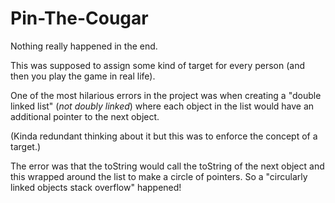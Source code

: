 # Pin-The-Cougar

Nothing really happened in the end.

This was supposed to assign some kind of target for every person (and then you play the game in real life).

One of the most hilarious errors in the project was when creating a "double linked list" (_not doubly linked_) where each object in the list would have an additional pointer to the next object.

(Kinda redundant thinking about it but this was to enforce the concept of a target.)

The error was that the toString would call the toString of the next object and this wrapped around the list to make a circle of pointers. So a "circularly linked objects stack overflow" happened!
